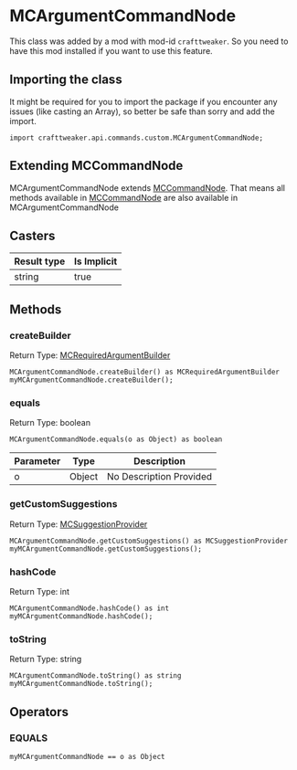 # MCArgumentCommandNode

This class was added by a mod with mod-id `crafttweaker`. So you need to have this mod installed if you want to use this feature.

## Importing the class

It might be required for you to import the package if you encounter any issues (like casting an Array), so better be safe than sorry and add the import.
```zenscript
import crafttweaker.api.commands.custom.MCArgumentCommandNode;
```


## Extending MCCommandNode

MCArgumentCommandNode extends [MCCommandNode](/vanilla/api/commands/custom/MCCommandNode). That means all methods available in [MCCommandNode](/vanilla/api/commands/custom/MCCommandNode) are also available in MCArgumentCommandNode

## Casters

| Result type | Is Implicit |
|-------------|-------------|
| string | true |

## Methods

### createBuilder

Return Type: [MCRequiredArgumentBuilder](/vanilla/api/commands/custom/MCRequiredArgumentBuilder)

```zenscript
MCArgumentCommandNode.createBuilder() as MCRequiredArgumentBuilder
myMCArgumentCommandNode.createBuilder();
```
### equals

Return Type: boolean

```zenscript
MCArgumentCommandNode.equals(o as Object) as boolean
```
| Parameter | Type | Description |
|-----------|------|-------------|
| o | Object | No Description Provided |
### getCustomSuggestions

Return Type: [MCSuggestionProvider](/vanilla/api/commands/custom/MCSuggestionProvider)

```zenscript
MCArgumentCommandNode.getCustomSuggestions() as MCSuggestionProvider
myMCArgumentCommandNode.getCustomSuggestions();
```
### hashCode

Return Type: int

```zenscript
MCArgumentCommandNode.hashCode() as int
myMCArgumentCommandNode.hashCode();
```
### toString

Return Type: string

```zenscript
MCArgumentCommandNode.toString() as string
myMCArgumentCommandNode.toString();
```

## Operators

### EQUALS

```zenscript
myMCArgumentCommandNode == o as Object
```



